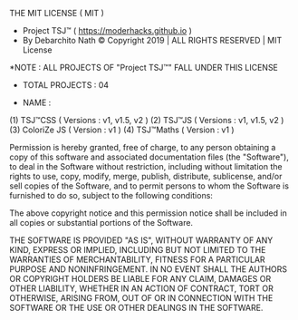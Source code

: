 
THE MIT LICENSE ( MIT ) 

   - Project TSJ™ ( https://moderhacks.github.io )
   - By Debarchito Nath © Copyright 2019 | ALL RIGHTS RESERVED | MIT License 

*NOTE : ALL PROJECTS OF "Project TSJ™" FALL UNDER THIS LICENSE 

   - TOTAL PROJECTS : 04 

   - NAME : 

  (1) TSJ™CSS ( Versions : v1, v1.5, v2 )
  (2) TSJ™JS ( Versions : v1, v1.5, v2 )
  (3) ColoriZe JS ( Version : v1 )
  (4) TSJ™Maths ( Version : v1 )

Permission is hereby granted, free of charge, to any person obtaining a copy of this software and associated documentation files (the "Software"), to deal in the Software without restriction, including without limitation the rights to use, copy, modify, merge, publish, distribute, sublicense, and/or sell copies of the Software, and to permit persons to whom the Software is furnished to do so, subject to the following conditions: 

The above copyright notice and this permission notice shall be included in all copies or substantial portions of the Software. 

THE SOFTWARE IS PROVIDED "AS IS", WITHOUT WARRANTY OF ANY KIND, EXPRESS OR IMPLIED, INCLUDING BUT NOT LIMITED TO THE WARRANTIES OF MERCHANTABILITY, FITNESS FOR A PARTICULAR PURPOSE AND NONINFRINGEMENT. IN NO EVENT SHALL THE AUTHORS OR COPYRIGHT HOLDERS BE LIABLE FOR ANY CLAIM, DAMAGES OR OTHER LIABILITY, WHETHER IN AN ACTION OF CONTRACT, TORT OR OTHERWISE, ARISING FROM, OUT OF OR IN CONNECTION WITH THE SOFTWARE OR THE USE OR OTHER DEALINGS IN THE SOFTWARE. 


